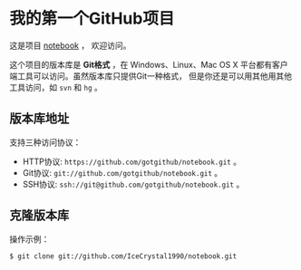 # 我的第一个GitHub项目

这是项目 [notebook](https://github.com/IceCrystal1990/notebook) ，
欢迎访问。

这个项目的版本库是 **Git格式** ，在 Windows、Linux、Mac OS X
平台都有客户端工具可以访问。虽然版本库只提供Git一种格式，
但是你还是可以用其他用其他工具访问，如 ``svn`` 和 ``hg`` 。

## 版本库地址

支持三种访问协议：

* HTTP协议: `https://github.com/gotgithub/notebook.git` 。
* Git协议: `git://github.com/gotgithub/notebook.git` 。
* SSH协议: `ssh://git@github.com/gotgithub/notebook.git` 。

## 克隆版本库

操作示例：

    $ git clone git://github.com/IceCrystal1990/notebook.git
